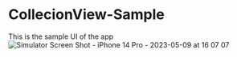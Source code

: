 # CollecionView-Sample

This is the sample UI of the app
![Simulator Screen Shot - iPhone 14 Pro - 2023-05-09 at 16 07 07](https://github.com/rasaalahmad/CollecionView-Sample/assets/56187211/d5ff215b-af0c-4baf-8107-3766874f3d1d)

